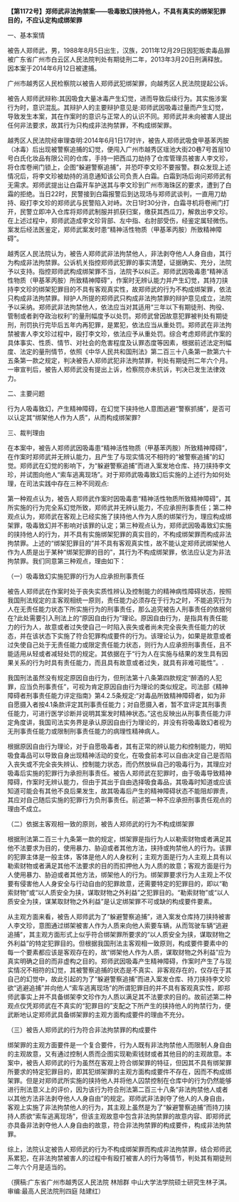 **【第1172号】郑师武非法拘禁案——吸毒致幻挟持他人，不具有真实的绑架犯罪目的，不应认定构成绑架罪**

一、基本案情

被告人郑师武，男，1988年8月5日出生，汉族，2011年12月29日因犯贩卖毒品罪被广东省广州市白云区人民法院判处有期徒刑二年，2013年3月20日刑满释放。因本案于2014年6月12日被逮捕。

广州市越秀区人民检察院以被告人郑师武犯绑架罪，向越秀区人民法院提起公诉。

被告人郑师武辩称:其因吸食大量冰毒产生幻觉，进而导致后续行为。其实施涉案行为时，意识混乱。其辩护人的主要辩护意见是:郑师武因吸毒过量而产生幻觉，导致发生本案，其在作案时的意识与正常人的认识不同。郑师武并未向被害人提出任何非法要求，故其行为只构成非法拘禁罪，不构成绑架罪。

越秀区人民法院经审理查明:2014年6月1日17时许，被告人郑师武吸食甲基苯丙胺（冰毒）后出现被警察追捕的幻觉，便闯入广州市越秀区瑶池大街20巷7号首层10号白氏化妆品有限公司的仓库，手持一把西瓜刀劫持了仓库管理员被害人李文珍，将仓库卷闸门锁上，企图“躲避警察追捕”，并恐吓李文珍不要报警。群众发现上述情况后，将李文珍被劫持的消息通知该公司负责人白霜。白霜到场后询问郑师武有无需求。郑师武提出让白霜开车护送其与李文珍到广州市海珠区的要求，遭到了白霜的拒绝。当日22时，民警接到白霜报警后到达现场与郑师武谈判，一直用刀劫持、殴打李文珍的郑师武与民警陷入对峙。次日1时30分许，白霜寻机将卷闸门打开，民警立即冲入仓库将郑师武制服并抓获归案，缴获其西瓜刀，解救出李文珍。在上述过程中，郑师武造成李文珍背部、左中指、右肘部受伤，经鉴定属轻微伤。案发后经法医鉴定，郑师武案发时患“精神活性物质（甲基苯丙胺）所致精神障碍”。

越秀区人民法院认为，被告人郑师武非法拘禁他人，非法剥夺他人人身自由，其行为构成非法拘禁罪。公诉机关指控郑师武犯罪的事实清楚，证据确实、充分，法院予以支持。指控郑师武构成绑架罪不当，法院予以纠正。郑师武因吸毒患“精神活性物质（甲基苯丙胺）所致精神障碍”，作案时无辨认能力并产生幻觉，其持刀挟持李文珍的绑架犯罪目的不具有客观真实性，故郑师武的行为不构成绑架罪，依法只构成非法拘禁罪。辩护人所提的郑师武只构成非法拘禁罪的辩护意见成立，法院予以采纳。郑师武非法拘禁他人，依法应当对其适用“三年以下有期徒刑、拘役、管制或者剥夺政治权利”的量刑幅度予以处罚。郑师武曾因故意犯罪被判处有期徒刑，刑罚执行完毕后五年内再犯罪，是累犯，依法应当从重处罚。郑师武在非法拘禁被害人李文珍过程中，殴打李文珍，依法应予从重处罚。综合考虑郑师武作案的具体事实、性质、情节、对社会的危害程度及认罪态度等因素，根据前述法定刑幅度、法定的量刑情节，依照《中华人民共和国刑法》第二百三十八条第一款第六十五条第一款之规定，判决被告人郑师武犯非法拘禁罪，判处有期徒刑二年六个月。一审宣判后，被告人郑师武没有提出上诉，检察院亦未抗诉，判决已发生法律效力。

二、主要问题

行为人吸毒致幻，产生精神障碍，在幻觉下挟持他人意图逃避“警察抓捕”，是否可以认定其“绑架他人作为人质”，从而构成绑架罪?

三、裁判理由

在本案中，被告人郑师武因吸毒患“精神活性物质（甲基苯丙胺）所致精神障碍”，在作案时郑师武并无辨认能力，且产生了与现实情况不相符的“被警察追捕”的幻觉。郑师武在幻觉的影响下，为“躲避警察追捕”而进入案发地仓库、持刀挟持李文珍，并试图向他人“索车逃离现场”。对于郑师武吸毒致幻后实施的上述行为如何处理，在司法实践中存在三种不同观点:

第一种观点认为，被告人郑师武作案时因吸毒患“精神活性物质所致精神障碍”，其所实施的行为完全系幻觉所致，郑师武并无辨认能力，不应承担刑事责任；第二种观点认为，郑师武在客观上已经实施了挟持他人作为人质的绑架行为，理应构成绑架罪，吸毒致幻并不影响对该罪的认定；第三种观点认为，郑师武因吸毒致幻实施的挟持他人的行为，并不具有实施绑架犯罪的真实目的，不构成绑架罪而构成非法拘禁罪。上述的“绑架犯罪目的”并不具有客观真实性，故不能认定郑师武绑架他人作为人质是出于某种“绑架犯罪的目的”，其行为不构成绑架罪，依法应认定为非法拘禁罪。我们同意第三种观点，理由如下：

（一）吸毒致幻实施犯罪的行为人应承担刑事责任

被告人郑师武在作案时处于丧失实质性辨认及控制能力的精神病性障碍状态，按照我国刑法规定的主客观相统一原则，责任能力必须存在于行为之时，不能追究行为人在无责任能力状态下所实施行为的刑事责任，那么追究被告人刑事责任的依据何在?此处需要引入刑法上的“原因自由行为”理论。原因自由行为，是指具有责任能力的行为人，故意或者过失使自己一时陷入丧失或者尚未完全丧失责任能力的状态，并在该状态下实施了符合犯罪构成要件的行为。该理论认为，如果是故意或者过失使自己处于无责任能力或限定责任能力状态，则行为人应承担刑事责任，且不能适用从轻或者减轻处罚的规定。其依据在于“行为人在实施与结果的发生具有因果关系的行为时具有责任能力，而且具有故意或者过失，就具有非难可能性”。.

我国刑法虽然没有规定原因自由行为，但刑法第十八条第四款规定“醉酒的人犯罪，应当负刑事责任”，可视为肯定原因自由行为理论的类似规定。司法部《精神障碍者刑事责任能力评定指南》第4.2.5条规定:“对毒品所致精神障碍者，如为非自愿摄入者按4.1条款评定其刑事责任能力；对自愿摄入者，暂不宜评定其刑事责任能力，可进行医学诊断并说明其案发时精神状态。”这也反映出从刑事责任能力评定角度讲，我国司法实务界是承认原因自由行为理论的，并没有将吸毒致幻者视为无刑事责任能力或限制刑事责任能力的病理性精神病人。

根据原因自由行为理论，对于自愿吸毒者，其有正常的辨认能力和控制能力，明知吸食毒品可以导致自身出现精神活动的变化，在吸食前本可以自由决定自己是否陷入丧失或不完全丧失辨认、控制能力状态，而仍然放纵自己的吸毒行为，其理应对吸毒后实施的犯罪行为承担刑事责任。被告人郑师武在犯罪时，由于吸毒导致精神障碍，作案时无辨认能力，但由于其出于自由选择吸食毒品，其吸毒时知道或应该知道可能会有其他不良后果发生，故其吸毒后产生的精神障碍状态不能阻却罪责，其应对自己随后实施的犯罪行为负刑事责任。前述第一种不应承担刑事责任观点的理由不成立。

（二）依据主客观相一致的原则，被告人郑师武的行为不构成绑架罪

根据刑法第二百三十九条第一款的规定，绑架罪是指行为人以勒索财物或者满足其他不法要求为目的，使用暴力、胁迫或者其他方法，挟持或拘禁他人的行为。该罪的犯罪主体是一般主体，客体是他人的人身权利；主观方面是行为人主观上具有以勒索财物或者满足其他不法要求的目的而扣押他人为人质的故意；客观方面是行为人使用暴力、胁迫或者其他方法，绑架他人的行为。绑架罪要求行为人主观上不仅要有侵害他人人身安全与行动自由的犯罪故意，还需要特定的犯罪目的，即以“勒索财物”或“以人质安全为挟，谋取财物之外利益”之犯罪目的。“勒索财物”或“以人质安全为挟，谋某取财物之外利益”是认定绑架罪不可或缺的构成要件要素。

从主观方面来看，被告人郑师武为了“躲避警察追捕”，进入案发仓库持刀挟持被害人李文珍，意图通过绑架被害人作为人质来向他人索要车辆，从而驾驶车辆“逃避追捕”，其主观方面形式上似乎符合绑架罪所要求的“以人质安全为挟，谋取财物之外利益”的特定犯罪目的。但根据我国刑法主客观相一致原则，构成要件要素中的每一个要素都应该是客观存在的，故“绑架他人作为人质，谋取财物之外利益”应为真实明确之目的而非虚构之目的。郑师武因吸毒产生精神障碍，作案时产生了与现实情况不相符的幻觉，其被警察追捕的状态是不真实、非客观存在的，仅存在于其自己的幻觉中，故此引起的为了“躲避警察追捕”而进入案发仓库、持刀挟持李文珍欲“逃避追捕”并向他人“索车逃离现场”的所谓犯罪目的并不具有客观真实性，即郑师武事实上并不具备绑架李文珍作为人质以满足其不法要求的目的。故前述第二种观点仅凭郑师武在不真实的“犯罪目的”支配之下所产生的挟持他人的拘禁行为，便武断地认定郑师武具备绑架罪的主观方面构成要件的理由不充分。

（三）被告人郑师武的行为符合非法拘禁罪的构成要件

绑架罪的主观方面要件是一个复合要件，行为人既有非法拘禁他人而限制人身自由的主观故意，又有通过控制人质而企图实现勒索钱财或者其他目的的主观故意。本案中，被告人郑师武的行为虽然在客观上符合绑架罪的特征，但因其不具有绑架罪所要求的特定犯罪目的，即其犯绑架罪的主观方面构成要件不存在，因而不构成绑架罪。但是对郑师武所实施的挟持他人并将他人囚禁控制在仓库中的行为仍然能够进行刑法意义上的评价，因为该行为符合刑法第二百三十八条“非法拘禁他人或者以其他方法非法剥夺他人人身自由”的规定。郑师武非法剥夺了他人的人身自由，客观上实施了非法拘禁他人的行为，其主观上虽然是为了“躲避警察追捕”而持刀挟持人质欲“索车逃离现场”，但该主观故意中包含非法拘禁罪的故意内容、即郑师武亦具备非法剥夺他人人身自由的故意，符合非法拘禁罪的构成要件，构成非法拘禁罪。

综上，法院认定被告人郑师武的行为不构成绑架罪而构成非法拘禁罪，结合郑师武系累犯，在非法拘禁被害人的过程中有殴打被害人的行为等情节，判处其有期徒刑二年六个月是适当的。

（撰稿:广东省广州市越秀区人民法院 林旭群 中山大学法学院硕士研究生林子淇。审编:最高人民法院刑四庭 陆建红）